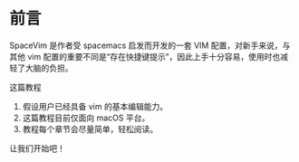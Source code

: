 # 前言

SpaceVim 是作者受 spacemacs 启发而开发的一套 VIM 配置，对新手来说，与其他 vim 配置的重要不同是“存在快捷键提示”，因此上手十分容易，使用时也减轻了大脑的负担。

这篇教程

1. 假设用户已经具备 vim 的基本编辑能力。
2. 这篇教程目前仅面向 macOS 平台。
3. 教程每个章节会尽量简单，轻松阅读。

让我们开始吧！
